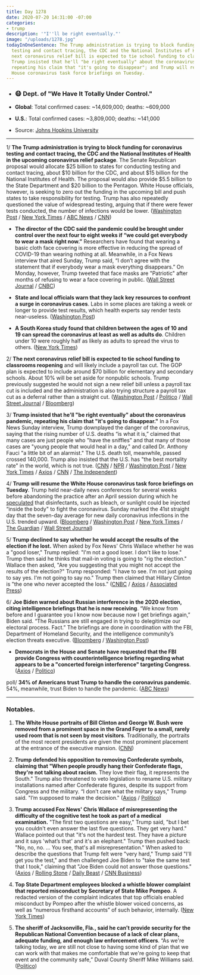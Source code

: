 ```yaml
---
title: Day 1278
date: 2020-07-20 14:31:00 -07:00
categories:
- trump
description: '"I''ll be right eventually."'
image: "/uploads/1278.jpg"
todayInOneSentence: The Trump administration is trying to block funding for coronavirus
  testing and contact tracing, the CDC and the National Institutes of Health; the
  next coronavirus relief bill is expected to tie school funding to classrooms reopening;
  Trump insisted that he'll "be right eventually" about the coronavirus pandemic,
  repeating his claim that "it's going to disappear"; and Trump will resume the White
  House coronavirus task force briefings on Tuesday.
---
```


* ### 😷 Dept. of "We Have It Totally Under Control."

* **Global**: Total confirmed cases: \~14,609,000; deaths: \~609,000

* **U.S.**: Total confirmed cases: \~3,809,000; deaths: \~141,000

* Source: [Johns Hopkins University](https://coronavirus.jhu.edu/map.html)

---

1/ **The Trump administration is trying to block funding for coronavirus testing and contact tracing, the CDC and the National Institutes of Health in the upcoming coronavirus relief package**. The Senate Republican proposal would allocate $25 billion to states for conducting testing and contact tracing, about $10 billion for the CDC, and about $15 billion for the National Institutes of Health. The proposal would also provide $5.5 billion to the State Department and $20 billion to the Pentagon. White House officials, however, is seeking to zero out the funding in the upcoming bill and push states to take responsibility for testing. Trump has also repeatedly questioned the value of widespread testing, arguing that if there were fewer tests conducted, the number of infections would be lower. ([Washington Post](https://www.washingtonpost.com/us-policy/2020/07/18/white-house-testing-budget-cdc-coronavirus/) / [New York Times](https://www.nytimes.com/2020/07/18/us/politics/trump-virus-testing-relief-congress.html?campaign_id=9&emc=edit_nn_20200719&instance_id=20443&nl=the-morning&regi_id=133800016&segment_id=33788&te=1&user_id=c9046fd14ad8fe0c330dc2259420a1e8) / [ABC News](https://abcnews.go.com/Politics/administration-seeks-cdc-nih-funding-coronavirus-relief-bill/story?id=71868832) / [CNN](https://www.cnn.com/2020/07/18/politics/cdc-funding-white-house-senate-republicans/index.html))

* **The director of the CDC said the pandemic could be brought under control over the next four to eight weeks if “we could get everybody to wear a mask right now.”** Researchers have found that wearing a basic cloth face covering is more effective in reducing the spread of COVID-19 than wearing nothing at all. Meanwhile, in a Fox News interview that aired Sunday, Trump said, “I don’t agree with the statement that if everybody wear a mask everything disappears.” On Monday, however, Trump tweeted that face masks are "Patriotic" after months of refusing to wear a face covering in public. ([Wall Street Journal](https://www.wsj.com/articles/face-masks-really-do-matter-the-scientific-evidence-is-growing-11595083298) / [CNBC](https://www.cnbc.com/2020/07/20/trump-says-coronavirus-masks-are-patriotic-after-months-of-largely-resisting-wearing-one.html))

* **State and local officials warn that they lack key resources to confront a surge in coronavirus cases**. Labs in some places are taking a week or longer to provide test results, which health experts say render tests near-useless. ([Washington Post](https://www.washingtonpost.com/nation/2020/07/19/coronavirus-update-us/))

* **A South Korea study found that children between the ages of 10 and 19 can spread the coronavirus at least as well as adults do**. Children under 10 were roughly half as likely as adults to spread the virus to others. ([New York Times](https://www.nytimes.com/2020/07/18/health/coronavirus-children-schools.html))

2/ **The next coronavirus relief bill is expected to tie school funding to classrooms reopening** and will likely include a payroll tax cut. The GOP plan is expected to include around $70 billion for elementary and secondary schools. About 10% will be set aside for nonpublic schools. Trump previously suggested he would not sign a new relief bill unless a payroll tax cut is included and the administration is also trying structure a payroll tax cut as a deferral rather than a straight cut. ([Washington Post](https://www.washingtonpost.com/us-policy/2020/07/20/coronavirus-stimulus-bill-july/) / [Politico](https://www.politico.com/newsletters/weekly-education/2020/07/20/biden-vs-trump-how-to-reopen-the-nations-schools-789272) / [Wall Street Journal](https://www.wsj.com/articles/republicans-put-schools-jobs-at-top-of-coronavirus-priorities-11595264186) / [Bloomberg](https://www.bloomberg.com/news/articles/2020-07-20/trump-mcconnell-talk-on-gop-plan-as-democrats-harden-opposition?sref=MIBMEEoj))

3/ **Trump insisted that he'll "be right eventually" about the coronavirus pandemic, repeating his claim that "it's going to disappear."** In a Fox News Sunday interview, Trump downplayed the danger of the coronavirus, saying that the rising number of U.S. deaths “is what it is,” claimed that many cases are just people who "have the sniffles" and that many of those cases are "young people that would heal in a day," and called Dr. Anthony Fauci "a little bit of an alarmist." The U.S. death toll, meanwhile, passed crossed 140,000. Trump also insisted that the U.S. has "the best mortality rate" in the world, which is not true. ([CNN](https://www.cnn.com/2020/07/20/politics/donald-trump-coronavirus-election-2020-joe-biden/index.html) / [NPR](https://www.npr.org/2020/07/19/892787298/some-young-people-have-the-sniffles-trump-downplays-the-coronavirus-severity) / [Washington Post](https://www.washingtonpost.com/politics/trump-defends-bungled-handling-of-coronavirus-with-falsehoods-and-dubious-claims/2020/07/19/1b57cb3e-c9e6-11ea-91f1-28aca4d833a0_story.html) / [New York Times](https://www.nytimes.com/2020/07/19/us/politics/trump-fox-interview-coronavirus-race.html) / [Axios](https://www.axios.com/coronavirus-america-blew-it-b3d84ea3-78b3-4fe0-8dce-1c4ed0ec0a4c.html) / [CNN](https://www.cnn.com/2020/07/20/politics/donald-trump-coronavirus-mortality-rate-intl/index.html) / [The Independent](https://www.independent.co.uk/news/world/americas/us-politics/coronavirus-trump-fox-interview-us-cases-death-toll-a9627016.html))

4/ **Trump will resume the White House coronavirus task force briefings on Tuesday**. Trump held near-daily news conferences for several weeks before abandoning the practice after an April session during which he [speculated](https://whatthefuckjusthappenedtoday.com/2020/04/24/day-1191/#2-health-officials-the-makers-of-lys) that disinfectants, such as bleach, or sunlight could be injected “inside the body" to fight the coronavirus. Sunday marked the 41st straight day that the seven-day average for new daily coronavirus infections in the U.S. trended upward. ([Bloomberg](https://www.bloomberg.com/news/articles/2020-07-20/trump-says-he-ll-resume-coronavirus-briefings-as-cases-surge?sref=MIBMEEoj) / [Washington Post](https://www.washingtonpost.com/nation/2020/07/20/covid-live-updates-us/) / [New York Times](https://www.nytimes.com/2020/07/20/world/coronavirus-cases.html?action=click&module=Spotlight&pgtype=Homepage#link-34d78bd9) / [The Guardian](https://www.theguardian.com/us-news/live/2020/jul/20/coronavirus-donald-trump-fox-interview-mike-pompeo-joe-biden-live-updates?page=with:block-5f15b8788f08c93fffe95fb7#block-5f15b8788f08c93fffe95fb7) / [Wall Street Journal](https://www.wsj.com/articles/coronavirus-latest-news-07-20-2020-11595237858?mod=politics_lead_pos10))

5/ **Trump declined to say whether he would accept the results of the election if he lost.** When asked by Fox News' Chris Wallace whether he was a "good loser," Trump replied: "I'm not a good loser. I don't like to lose." Trump then said he thinks that mail-in voting is going to "rig the election." Wallace then asked, "Are you suggesting that you might not accept the results of the election?" Trump responded: "I have to see. I'm not just going to say yes. I'm not going to say no." Trump then claimed that Hillary Clinton is "the one who never accepted the loss." ([CNBC](https://www.cnbc.com/2020/07/19/president-trump-wont-agree-to-accept-2020-election-results-as-biden-leads-in-polls.html) / [Axios](https://www.axios.com/trump-election-rigged-da605666-7a05-4633-b216-d7adcfefa97e.html) / [Associated Press](https://apnews.com/aa07c0a980b3353b15f94442eb8191a5))

6/ **Joe Biden warned about Russian interference in the 2020 election, citing intelligence briefings that he is now receiving**. “We know from before and I guarantee you I know now because now I get briefings again,” Biden said. “The Russians are still engaged in trying to delegitimize our electoral process. Fact.” The briefings are done in coordination with the FBI, Department of Homeland Security, and the intelligence community’s election threats executive. ([Bloomberg](https://www.bloomberg.com/news/articles/2020-07-18/biden-says-he-s-getting-intel-briefs-warns-of-russian-meddling?sref=MIBMEEoj) / [Washington Post](https://www.washingtonpost.com/politics/joe-biden-citing-intelligence-briefings-warns-that-russia-china-are-engaged-in-election-meddling/2020/07/17/3ce81580-c89a-11ea-a99f-3bbdffb1af38_story.html))

* **Democrats in the House and Senate have requested that the FBI provide Congress with counterintelligence briefing regarding what appears to be a "concerted foreign interference" targeting Congress**. ([Axios](https://www.axios.com/foreign-interference-congress-fbi-b8876e6d-ca6b-4b07-880f-c479e68ee4e5.html) / [Politico](https://www.politico.com/news/2020/07/20/democrats-fbi-briefing-foreign-interference-campaign-373134))

poll/ **34% of Americans trust Trump to handle the coronavirus pandemic**. 54%, meanwhile, trust Biden to handle the pandemic. ([ABC News](https://abcnews.go.com/Politics/pandemic-surge-damages-trump-boosting-bidens-white-house/story?id=71779431))

---

### Notables.

1. **The White House portraits of Bill Clinton and George W. Bush were removed from a prominent space in the Grand Foyer to a small, rarely used room that is not seen by most visitors**. Traditionally, the portraits of the most recent presidents are given the most prominent placement at the entrance of the executive mansion. ([CNN](https://www.cnn.com/2020/07/17/politics/white-house-portraits-clinton-bush-trump/index.html))

2. **Trump defended his opposition to removing Confederate symbols, claiming that "When people proudly hang their Confederate flags, they're not talking about racism.** They love their flag, it represents the South." Trump also threatened to veto legislation to rename U.S. military installations named after Confederate figures, despite its support from Congress and the military. “I don’t care what the military says," Trump said. "I’m supposed to make the decision." ([Axios](https://www.axios.com/trump-confederate-flag-offended-da1f226f-9cd8-4b28-8c12-6f98fd170feb.html) / [Politico](https://www.politico.com/news/2020/07/19/trump-defense-spending-coronavirus-relief-370619))

3. **Trump accused Fox News' Chris Wallace of misrepresenting the difficulty of the cognitive test he took as part of a medical examination.** "The first two questions are easy," Trump said, "but I bet you couldn't even answer the last five questions. They get very hard." Wallace pointed out that "it's not the hardest test. They have a picture and it says 'what’s that' and it's an elephant." Trump then pushed back: "No, no, no. ... You see, that's all misrepresentation." When asked to describe the questions that Trump felt were "very hard," Trump said "I'll get you the test," and then challenged Joe Biden to "take the same test that I took," claiming that "Joe Biden could not answer those questions." ([Axios](https://www.axios.com/trump-cognitive-test-questions-233bd5d9-4e80-4755-9fcc-e537342d1617.html) / [Rolling Stone](https://www.rollingstone.com/politics/politics-news/wallace-laughs-trump-insists-cognitive-test-was-very-hard-1030897/) / [Daily Beast](https://www.thedailybeast.com/fox-news-chris-wallace-to-trump-cognitive-exam-not-the-hardest-test-involves-identifying-an-elephant) / [CNN Business](https://www.cnn.com/videos/business/2020/07/19/chris-wallace-fox-news-sunday-president-donald-trump-joe-biden-interview-kj-orig.cnn))

4. **Top State Department employees blocked a whistle blower complaint that reported misconduct by Secretary of State Mike Pompeo**. A redacted version of the complaint indicates that top officials enabled misconduct by Pompeo after the whistle blower voiced concerns, as well as “numerous firsthand accounts” of such behavior, internally. ([New York Times](https://www.nytimes.com/2020/07/19/us/politics/pompeo-whistleblower.html))

5. **The sheriff of Jacksonville, Fla., said he can’t provide security for the Republican National Convention because of a lack of clear plans, adequate funding, and enough law enforcement officers**. “As we're talking today, we are still not close to having some kind of plan that we can work with that makes me comfortable that we're going to keep that event and the community safe,” Duval County Sheriff Mike Williams said. ([Politico](https://www.politico.com/news/2020/07/20/florida-sheriff-gop-convention-security-373089))